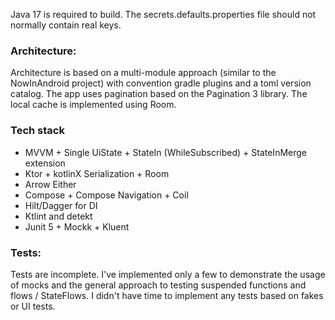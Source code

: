Java 17 is required to build.
The secrets.defaults.properties file should not normally contain real keys.

### Architecture:
Architecture is based on a multi-module approach (similar to the NowInAndroid project) with convention gradle plugins and a toml version catalog.
The app uses pagination based on the Pagination 3 library. The local cache is implemented using Room.

### Tech stack
- MVVM + Single UiState + StateIn (WhileSubscribed) + StateInMerge extension
- Ktor + kotlinX Serialization + Room
- Arrow Either
- Compose + Compose Navigation + Coil
- Hilt/Dagger for DI
- Ktlint and detekt
- Junit 5 + Mockk + Kluent 

### Tests:
Tests are incomplete. I've implemented only a few to demonstrate the usage of mocks and the general approach to testing suspended functions and flows / StateFlows.
I didn't have time to implement any tests based on fakes or UI tests.
